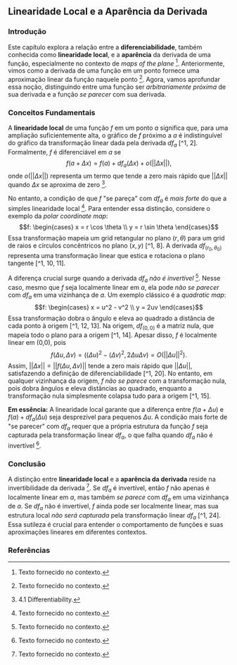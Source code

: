 ## Linearidade Local e a Aparência da Derivada

### Introdução
Este capítulo explora a relação entre a **diferenciabilidade**, também conhecida como **linearidade local**, e a **aparência** da derivada de uma função, especialmente no contexto de *maps of the plane* [^1]. Anteriormente, vimos como a derivada de uma função em um ponto fornece uma aproximação linear da função naquele ponto [^1]. Agora, vamos aprofundar essa noção, distinguindo entre uma função ser *arbitrariamente próxima* de sua derivada e a função *se parecer* com sua derivada.

### Conceitos Fundamentais
A **linearidade local** de uma função $f$ em um ponto $a$ significa que, para uma ampliação suficientemente alta, o gráfico de $f$ próximo a $a$ é indistinguível do gráfico da transformação linear dada pela derivada $df_a$ [^1, 2]. Formalmente, $f$ é diferenciável em $a$ se
$$f(a + \Delta x) = f(a) + df_a(\Delta x) + o(||\Delta x||),$$
onde $o(||\Delta x||)$ representa um termo que tende a zero mais rápido que $||\Delta x||$ quando $\Delta x$ se aproxima de zero [^2].

No entanto, a condição de que $f$ "se pareça" com $df_a$ é *mais forte* do que a simples linearidade local [^1]. Para entender essa distinção, considere o exemplo da *polar coordinate map*:
$$f: \begin{cases} x = r \cos \theta \\ y = r \sin \theta \end{cases}$$
Essa transformação mapeia um grid retangular no plano $(r, \theta)$ para um grid de raios e círculos concêntricos no plano $(x, y)$ [^1, 8]. A derivada $df_{(r_0, \theta_0)}$ representa uma transformação linear que estica e rotaciona o plano tangente [^1, 10, 11].

A diferença crucial surge quando a derivada $df_a$ *não é invertível* [^1]. Nesse caso, mesmo que $f$ seja localmente linear em $a$, ela pode *não se parecer* com $df_a$ em uma vizinhança de $a$. Um exemplo clássico é a *quadratic map*:
$$f: \begin{cases} x = u^2 - v^2 \\ y = 2uv \end{cases}$$
Essa transformação dobra o ângulo e eleva ao quadrado a distância de cada ponto à origem [^1, 12, 13]. Na origem, $df_{(0,0)}$ é a matriz nula, que mapeia todo o plano para a origem [^1, 14]. Apesar disso, $f$ é localmente linear em (0,0), pois
$$f(\Delta u, \Delta v) = ((\Delta u)^2 - (\Delta v)^2, 2\Delta u \Delta v) = O(||\Delta u||^2).$$
Assim, $||\Delta x|| = ||f(\Delta u, \Delta v)||$ tende a zero mais rápido que $||\Delta u||$, satisfazendo a definição de diferenciabilidade [^1, 20]. No entanto, em qualquer vizinhança da origem, $f$ *não se parece* com a transformação nula, pois dobra ângulos e eleva distâncias ao quadrado, enquanto a transformação nula simplesmente colapsa tudo para a origem [^1, 15].

**Em essência:** A linearidade local garante que a diferença entre $f(a + \Delta u)$ e $f(a) + df_a(\Delta u)$ seja desprezível para pequenos $\Delta u$. A condição mais forte de "se parecer" com $df_a$ requer que a própria estrutura da função $f$ seja capturada pela transformação linear $df_a$, o que falha quando $df_a$ não é invertível [^1].

### Conclusão
A distinção entre **linearidade local** e a **aparência da derivada** reside na invertibilidade da derivada [^1]. Se $df_a$ é invertível, então $f$ não apenas é localmente linear em $a$, mas também *se parece* com $df_a$ em uma vizinhança de $a$. Se $df_a$ não é invertível, $f$ ainda pode ser localmente linear, mas sua estrutura local *não será capturada* pela transformação linear $df_a$ [^1, 24]. Essa sutileza é crucial para entender o comportamento de funções e suas aproximações lineares em diferentes contextos.

### Referências
[^1]: Texto fornecido no contexto.
[^2]: 4.1 Differentiability.
[^8]: 4.2 Maps of the plane.
[^10]: The derivative df(1,0).
[^11]: Definition 4.3 The map x = f(u) is differentiable, or locally linear, at u a if there is a linear map L : R2 → R2, called the derivative of f at a, for which f(a+Au) = f(a) +L(Au) +0(1).
[^12]: Second example: a quadratic map.
[^13]: Thus, in terms of the polar coordinate overlays on the source and target, f squares the distance of a point from the origin (r = p2) and it doubles the angle that that point makes with the horizontal (0 = 2φ).
[^14]: The derivative of f at (√3/2,1/2).
[^15]: Our third illustration analyzes the action of f at the origin. Here we finally get to see the difference between looking linear and local linearity.
[^20]: Thus, f is “well-approximated" by the linear map dfa near a, for every point a, including the origin. But whether f “looks like” its linear approximation dfa in a microscope window centered at a will depend on the relative sizes of the two terms in the formula for Ax.
[^24]: If dfa has maximal rank, f will look like dfa near a.
<!-- END -->